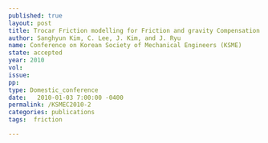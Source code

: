 ```yaml
---
published: true
layout: post
title: Trocar Friction modelling for Friction and gravity Compensation
author: Sanghyun Kim, C. Lee, J. Kim, and J. Ryu
name: Conference on Korean Society of Mechanical Engineers (KSME)
state: accepted
year: 2010
vol: 
issue: 
pp: 
type: Domestic_conference
date:   2010-01-03 7:00:00 -0400
permalink: /KSMEC2010-2
categories: publications
tags:  friction

---
```



